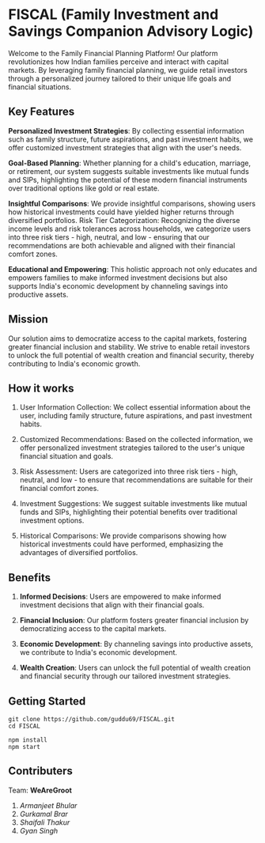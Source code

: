 # FISCAL (Family Investment and Savings Companion Advisory Logic)

Welcome to the Family Financial Planning Platform! Our platform revolutionizes how Indian families perceive and interact with capital markets. By leveraging family financial planning, we guide retail investors through a personalized journey tailored to their unique life goals and financial situations.

## Key Features

**Personalized Investment Strategies**: By collecting essential information such as family structure, future aspirations, and past investment habits, we offer customized investment strategies that align with the user's needs.

**Goal-Based Planning**: Whether planning for a child's education, marriage, or retirement, our system suggests suitable investments like mutual funds and SIPs, highlighting the potential of these modern financial instruments over traditional options like gold or real estate.

**Insightful Comparisons**: We provide insightful comparisons, showing users how historical investments could have yielded higher returns through diversified portfolios.
Risk Tier Categorization: Recognizing the diverse income levels and risk tolerances across households, we categorize users into three risk tiers - high, neutral, and low - ensuring that our recommendations are both achievable and aligned with their financial comfort zones.

**Educational and Empowering**: This holistic approach not only educates and empowers families to make informed investment decisions but also supports India's economic development by channeling savings into productive assets.

## Mission

Our solution aims to democratize access to the capital markets, fostering greater financial inclusion and stability. We strive to enable retail investors to unlock the full potential of wealth creation and financial security, thereby contributing to India's economic growth.

## How it works

1. User Information Collection: We collect essential information about the user, including family structure, future aspirations, and past investment habits.

2. Customized Recommendations: Based on the collected information, we offer personalized investment strategies tailored to the user's unique financial situation and goals.

3. Risk Assessment: Users are categorized into three risk tiers - high, neutral, and low - to ensure that recommendations are suitable for their financial comfort zones.

4. Investment Suggestions: We suggest suitable investments like mutual funds and SIPs, highlighting their potential benefits over traditional investment options.

5. Historical Comparisons: We provide comparisons showing how historical investments could have performed, emphasizing the advantages of diversified portfolios.

## Benefits

1. **Informed Decisions**: Users are empowered to make informed investment decisions that align with their financial goals.

2. **Financial Inclusion**: Our platform fosters greater financial inclusion by democratizing access to the capital markets.

3. **Economic Development**: By channeling savings into productive assets, we contribute to India's economic development.

4. **Wealth Creation**: Users can unlock the full potential of wealth creation and financial security through our tailored investment strategies.

## Getting Started

```
git clone https://github.com/guddu69/FISCAL.git
cd FISCAL
```

```
npm install
npm start
```

## Contributers

Team: **WeAreGroot**

1. _Armanjeet Bhular_
2. _Gurkamal Brar_
3. _Shaifali Thakur_
4. _Gyan Singh_
